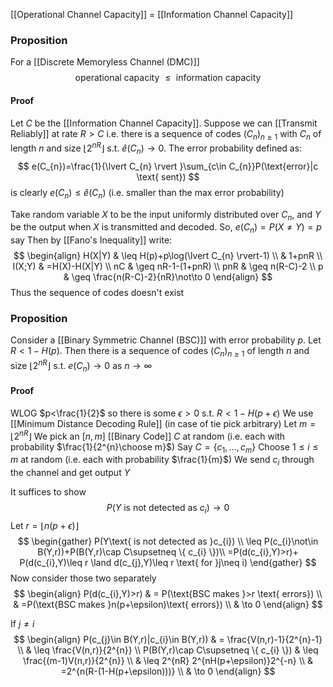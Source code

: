 [[Operational Channel Capacity]] = [[Information Channel Capacity]]

### Proposition
For a [[Discrete Memoryless Channel (DMC)]] 
$$
\text{operational capacity }\leq \text{ information capacity}
$$
#### Proof
Let $C$ be the [[Information Channel Capacity]]. Suppose we can [[Transmit Reliably]] at rate $R>C$ i.e. there is a sequence of codes $(C_{n})_{n\geq 1}$ with $C_{n}$ of length $n$ and size $\lfloor 2^{nR} \rfloor$ s.t. $\hat{e}(C_{n})\to 0$.
The error probability defined as:
$$
e(C_{n})=\frac{1}{\lvert C_{n} \rvert }\sum_{c\in C_{n}}P(\text{error}|c \text{ sent})
$$
is clearly $e(C_{n})\leq \hat{e}(C_{n})$ (i.e. smaller than the max error probability)

Take random variable $X$ to be the input uniformly distributed over $C_{n}$, and $Y$ be the output when $X$ is transmitted and decoded. 
So, $e(C_{n})=P(X\neq Y)=p$ say
Then by [[Fano's Inequality]] write:
$$
\begin{align}
H(X|Y) & \leq H(p)+p\log(\lvert C_{n} \rvert-1) \\
 & 1+pnR \\
I(X;Y) & =H(X)-H(X|Y) \\
nC & \geq nR-1-(1+pnR) \\
pnR & \geq n(R-C)-2 \\
p & \geq \frac{n(R-C)-2}{nR}\not\to 0
\end{align}
$$
Thus the sequence of codes doesn't exist 

### Proposition
Consider a [[Binary Symmetric Channel (BSC)]] with error probability $p$. Let $R<1-H(p)$. Then there is a sequence of codes $(C_{n})_{n\geq 1}$ of length $n$ and size $\lfloor 2^{nR} \rfloor$ s.t. $e(C_{n})\to 0$ as $n\to \infty$
#### Proof
WLOG $p<\frac{1}{2}$ so there is some $\epsilon>0$ s.t. $R<1-H(p+\epsilon)$
We use [[Minimum Distance Decoding Rule]] (in case of tie pick arbitrary)
Let $m=\lfloor 2^{nR} \rfloor$
We pick an $[n,m]$ [[Binary Code]] $C$ at random 
(i.e. each with probability $\frac{1}{2^{n}\choose m}$) 
Say $C=\{ c_{1},\dots,c_{m} \}$
Choose $1\leq i\leq m$ at random (i.e. each with probability $\frac{1}{m}$) 
We send $c_{i}$ through the channel and get output $Y$ 

It suffices to show 
$$
P(Y\text{ is not detected as }c_{i})\to 0
$$
Let $r=\lfloor n(p+\epsilon) \rfloor$
$$
\begin{gather}
P(Y\text{ is not detected as }c_{i}) \\
\leq P(c_{i}\not\in B(Y,r))+P(B(Y,r)\cap C\supsetneq \{ c_{i} \})\\
=P(d(c_{i},Y)>r)+ P(d(c_{i},Y)\leq r \land d(c_{j},Y)\leq r \text{ for }j\neq i)
\end{gather}
$$
Now consider those two separately 
$$
\begin{align}
P(d(c_{i},Y)>r)  & = P(\text{BSC makes }>r \text{ errors}) \\
 & =P(\text{BSC makes }n(p+\epsilon)\text{ errors}) \\
 & \to 0
\end{align}
$$

If $j\neq i$
$$
\begin{align}
P(c_{j}\in B(Y,r)|c_{i}\in B(Y,r)) & = \frac{V(n,r)-1}{2^{n}-1} \\
 & \leq \frac{V(n,r)}{2^{n}} \\
P(B(Y,r)\cap C\supsetneq \{ c_{i} \})  & \leq \frac{(m-1)V(n,r)}{2^{n}} \\
 & \leq 2^{nR} 2^{nH(p+\epsilon)}2^{-n} \\
 & =2^{n(R-(1-H(p+\epsilon)))} \\
 & \to 0
\end{align}
$$

